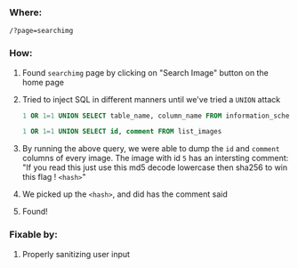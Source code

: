 ### Where:  

`/?page=searchimg`

### How:  

1. Found `searchimg` page by clicking on "Search Image" button on the home page
2. Tried to inject SQL in different manners until we've tried a `UNION` attack

    ```SQL
    1 OR 1=1 UNION SELECT table_name, column_name FROM information_schema.columns
    ```

    ```SQL
    1 OR 1=1 UNION SELECT id, comment FROM list_images
    ```

3. By running the above query, we were able to dump the `id` and `comment` columns of every image. The image with id `5` has an intersting comment: "If you read this just use this md5 decode lowercase then sha256 to win this flag ! `<hash>`"
4. We picked up the `<hash>`, and did has the comment said
5. Found!

### Fixable by:  

1. Properly sanitizing user input

